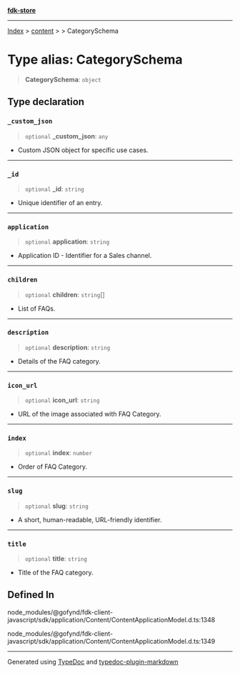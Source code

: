 [**fdk-store**](../../../README.md)
***

[Index](../../../API.md) > [content](../../README.md) > [<internal>](../README.md) > CategorySchema

# Type alias: CategorySchema

> **CategorySchema**: `object`

## Type declaration

### `_custom_json`

> `optional` **\_custom\_json**: `any`

- Custom JSON object for specific use cases.

***

### `_id`

> `optional` **\_id**: `string`

- Unique identifier of an entry.

***

### `application`

> `optional` **application**: `string`

- Application ID - Identifier for a Sales channel.

***

### `children`

> `optional` **children**: `string`[]

- List of FAQs.

***

### `description`

> `optional` **description**: `string`

- Details of the FAQ category.

***

### `icon_url`

> `optional` **icon\_url**: `string`

- URL of the image associated with FAQ Category.

***

### `index`

> `optional` **index**: `number`

- Order of FAQ Category.

***

### `slug`

> `optional` **slug**: `string`

- A short, human-readable, URL-friendly identifier.

***

### `title`

> `optional` **title**: `string`

- Title of the FAQ category.

## Defined In

node\_modules/@gofynd/fdk-client-javascript/sdk/application/Content/ContentApplicationModel.d.ts:1348

node\_modules/@gofynd/fdk-client-javascript/sdk/application/Content/ContentApplicationModel.d.ts:1349

***
Generated using [TypeDoc](https://typedoc.org/) and [typedoc-plugin-markdown](https://www.npmjs.com/package/typedoc-plugin-markdown)
